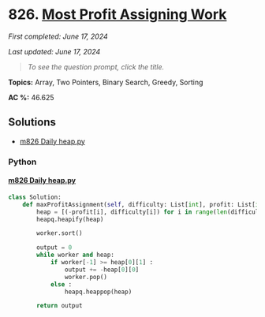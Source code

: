 # 826. [Most Profit Assigning Work](<https://leetcode.com/problems/most-profit-assigning-work>)

*First completed: June 17, 2024*

*Last updated: June 17, 2024*


> *To see the question prompt, click the title.*

**Topics:** Array, Two Pointers, Binary Search, Greedy, Sorting

**AC %:** 46.625


## Solutions

- [m826 Daily heap.py](<../my-submissions/m826 Daily heap.py>)
### Python
#### [m826 Daily heap.py](<../my-submissions/m826 Daily heap.py>)
```Python
class Solution:
    def maxProfitAssignment(self, difficulty: List[int], profit: List[int], worker: List[int]) -> int:
        heap = [(-profit[i], difficulty[i]) for i in range(len(difficulty))]
        heapq.heapify(heap)

        worker.sort()

        output = 0
        while worker and heap:
            if worker[-1] >= heap[0][1] :
                output += -heap[0][0]
                worker.pop()
            else :
                heapq.heappop(heap)

        return output
```


